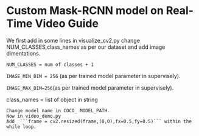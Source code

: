 # Custom Mask-RCNN model on Real-Time Video Guide

We first add in some lines in visualize_cv2.py change NUM_CLASSES,class_names as per our dataset and add image dimentations. 
	
```NUM_CLASSES = num of classes + 1```
	
```IMAGE_MIN_DIM = 256``` (as per trained model parameter in supervisely).
	
```IMAGE_MAX_DIM=256```(as per trained model parameter in supervisely).
	
class_names = list of object in string
	
	Change model name in COCO_ MODEL_PATH.
	Now in video_demo.py
	Add  ```frame = cv2.resized(frame,(0,0),fx=0.5,fy=0.5)``` within the while loop.
